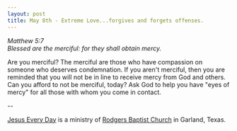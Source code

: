```yaml
---
layout: post
title: May 8th - Extreme Love...forgives and forgets offenses.
---
```


_Matthew 5:7  
Blessed are the merciful: for they shall obtain mercy._

Are you merciful? The merciful are those who have compassion on
someone who deserves condemnation. If you aren't merciful, then you
are reminded that you will not be in line to receive mercy from God
and others. Can you afford to not be merciful, today? Ask God to help
you have "eyes of mercy" for all those with whom you come in
contact.

 --

<a href=http://jesuseveryday.net>Jesus Every Day</a> is a ministry of <a href=http://rodgersbaptist.net>Rodgers Baptist Church</a> in Garland, Texas.
